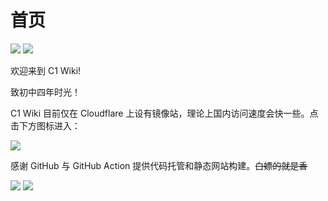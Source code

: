 # 首页

[![](https://img.shields.io/github/issues/WillHouMoe/c1-wiki.svg)](https://github.com/WillHouMoe/c1-wiki/issues)
[![](https://img.shields.io/github/issues-pr/WillHouMoe/c1-wiki.svg)](https://github.com/WillHouMoe/c1-wiki/pulls)

欢迎来到 C1 Wiki!

致初中四年时光！

C1 Wiki 目前仅在 Cloudflare 上设有镜像站，理论上国内访问速度会快一些。点击下方图标进入：

[![](https://img.shields.io/badge/Cloudflare-F38020?style=for-the-badge&logo=Cloudflare&logoColor=white)](https://c1-wiki.pages.dev/)

感谢 GitHub 与 GitHub Action 提供代码托管和静态网站构建。~~白嫖的就是香~~

[![](https://img.shields.io/badge/GitHub-100000?style=for-the-badge&logo=github&logoColor=white)](https://github.com/WillHouMoe/c1-wiki)
[![](https://img.shields.io/badge/GitHub_Actions-2088FF?style=for-the-badge&logo=github-actions&logoColor=white)](https://github.com/WillHouMoe/c1-wiki/actions)

